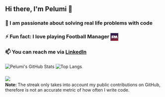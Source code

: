 ## Hi there, I'm Pelumi 👋

### 🌱 I am passionate about solving real life problems with code
### ⚡ Fun fact: I love playing Football Manager [<img src="https://raw.githubusercontent.com/donpelumos/donpelumos/main/fm.png" align="center" width="25"/>]()
### 📫 You can reach me via <a href="https://www.linkedin.com/in/poyefeso" target="_blank">LinkedIn</a>

###

![Pelumi's GitHub Stats](https://github-readme-stats.vercel.app/api?username=donpelumos&theme=cobalt&show_icons=true&&line_height=40)
![Top Langs](https://github-readme-stats.vercel.app/api/top-langs/?username=donpelumos&theme=cobalt&hide=tsql)

###
<p align="left" >
  <a href="https://github.com/donpelumos?tab=repositories">
    <img src="https://streak-stats.demolab.com?user=donpelumos&theme=cobalt&border_radius=20&card_width=520&background=193549"/>
  </a>
  <br/>
  <strong> Note: </strong> The streak only takes into account my public contributions on GitHub, therefore is not an accurate metric of how often I write code.
</p>


